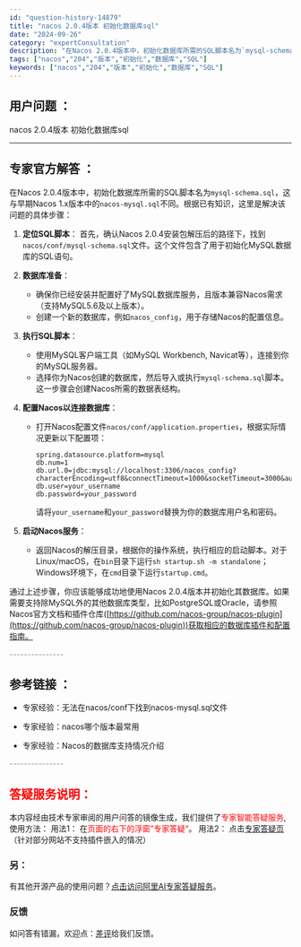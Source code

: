 ```yaml
---
id: "question-history-14879"
title: "nacos 2.0.4版本 初始化数据库sql"
date: "2024-09-26"
category: "expertConsultation"
description: "在Nacos 2.0.4版本中，初始化数据库所需的SQL脚本名为`mysql-schema.sql`，这与早期Nacos 1.x版本中的`nacos-mysql.sql`不同。根据已有知识，这里是解决该问题的具体步骤：1. **定位SQL脚本**：   首先，确认Nacos 2.0.4安装包解压后的"
tags: ["nacos","204","版本","初始化","数据库","SQL"]
keywords: ["nacos","204","版本","初始化","数据库","SQL"]
---
```


## 用户问题 ： 
 nacos 2.0.4版本 初始化数据库sql  

---------------
## 专家官方解答 ：

在Nacos 2.0.4版本中，初始化数据库所需的SQL脚本名为`mysql-schema.sql`，这与早期Nacos 1.x版本中的`nacos-mysql.sql`不同。根据已有知识，这里是解决该问题的具体步骤：

1. **定位SQL脚本**：
   首先，确认Nacos 2.0.4安装包解压后的路径下，找到`nacos/conf/mysql-schema.sql`文件。这个文件包含了用于初始化MySQL数据库的SQL语句。

2. **数据库准备**：
   - 确保你已经安装并配置好了MySQL数据库服务，且版本兼容Nacos需求（支持MySQL5.6及以上版本）。
   - 创建一个新的数据库，例如`nacos_config`，用于存储Nacos的配置信息。

3. **执行SQL脚本**：
   - 使用MySQL客户端工具（如MySQL Workbench, Navicat等），连接到你的MySQL服务器。
   - 选择你为Nacos创建的数据库，然后导入或执行`mysql-schema.sql`脚本。这一步骤会创建Nacos所需的数据表结构。

4. **配置Nacos以连接数据库**：
   - 打开Nacos配置文件`nacos/conf/application.properties`，根据实际情况更新以下配置项：
     ```
     spring.datasource.platform=mysql
     db.num=1
     db.url.0=jdbc:mysql://localhost:3306/nacos_config?characterEncoding=utf8&connectTimeout=1000&socketTimeout=3000&autoReconnect=true
     db.user=your_username
     db.password=your_password
     ```
     请将`your_username`和`your_password`替换为你的数据库用户名和密码。

5. **启动Nacos服务**：
   - 返回Nacos的解压目录，根据你的操作系统，执行相应的启动脚本。对于Linux/macOS，在`bin`目录下运行`sh startup.sh -m standalone`；Windows环境下，在`cmd`目录下运行`startup.cmd`。

通过上述步骤，你应该能够成功地使用Nacos 2.0.4版本并初始化其数据库。如果需要支持除MySQL外的其他数据库类型，比如PostgreSQL或Oracle，请参照Nacos官方文档和插件仓库([https://github.com/nacos-group/nacos-plugin](https://github.com/nacos-group/nacos-plugin))获取相应的数据库插件和配置指南。


<font color="#949494">---------------</font> 


## 参考链接 ：

* 专家经验：无法在nacos/conf下找到nacos-mysql.sql文件 
 
 * 专家经验：nacos哪个版本最常用 
 
 * 专家经验：Nacos的数据库支持情况介绍 


 <font color="#949494">---------------</font> 
 


## <font color="#FF0000">答疑服务说明：</font> 

本内容经由技术专家审阅的用户问答的镜像生成，我们提供了<font color="#FF0000">专家智能答疑服务</font>,使用方法：
用法1： 在<font color="#FF0000">页面的右下的浮窗”专家答疑“</font>。
用法2： 点击[专家答疑页](https://answer.opensource.alibaba.com/docs/intro)（针对部分网站不支持插件嵌入的情况）
### 另：


有其他开源产品的使用问题？[点击访问阿里AI专家答疑服务](https://answer.opensource.alibaba.com/docs/intro)。
### 反馈
如问答有错漏，欢迎点：[差评](https://ai.nacos.io/user/feedbackByEnhancerGradePOJOID?enhancerGradePOJOId=14904)给我们反馈。
